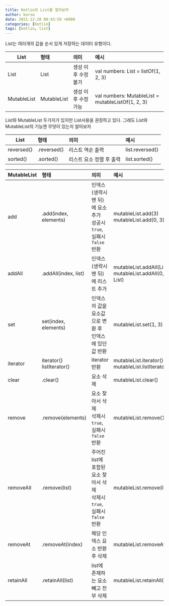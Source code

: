 ```yaml
---
title: Kotlin의 List를 알아보자
author: korsw
date: 2021-12-28 00:43:59 +0900
categories: [Kotlin]
tags: [kotlin, list]
---
```


List는 여러개의 값을 순서 있게 저장하는 데이터 유형이다.<br/>

| List | 형태 | 의미 | 예시 |
|---|:---|:---|:---|
| List | List<T> | 생성 이후 수정 불가 | val numbers: List<Int> = listOf(1, 2, 3) |
| MutableList | MutableList<T> | 생성 이후 수정 가능 | val numbers: MutableList<Int> = mutableListOf(1, 2, 3) |

List와 MutableList 두가지가 있지만 List사용을 권장하고 있다. 그래도 List와 MutableList의 기능엔 무엇이 있는지 알아보자 

| List | 형태 | 의미 | 예시 |
|---|:---|:---|:---|
| reversed() | .reversed() | 리스트 역순 출력 | list.reversed() |
| sorted() | .sorted() | 리스트 요소 정렬 후 출력 | list.sorted() |


| MutableList | 형태 | 의미 | 예시 |
|---|:---|:---|:---|
| add | .add(index, elements) | 인덱스(생략시 맨 뒤)에 요소 추가<br/>성공시 `true`, 실패시 `false` 반환 | mutableList.add(3)<br/>mutableList.add(0, 3) |
| addAll | .addAll(index, list) | 인덱스(생략시 맨 뒤)에 리스트 추가 | mutableList.addAll(List)<br/>mutableList.addAll(0, List) |
| set | set(index, elements) | 인덱스의 값을 요소값으로 변환 후<br/>인덱스에 있던 값 반환 | mutableList.set(1, 3) |
| iterator<br/> | iterator()<br/>listIterator() | iterator 반환 | mutableList.iterator()<br/>mutableList.listIterator() |
| clear | .clear() | 요소 삭제 | mutableList.clear() |
| remove | .remove(elements) | 요소 찾아서 삭제<br/>삭제시 `true`, 실패시 `false` 반환 | mutableList.remove(1) |
| removeAll | .remove(list) | 주어진 list에 포함된 요소 찾아서 삭제<br/>삭제시 `true`, 실패시 `false` 반환 | mutableList.remove(list) |
| removeAt | .removeAt(index) | 해당 인덱스 요소 반환 후 삭제 | mutableList.removeAt(1) |
| retainAll | .retainAll(list) | list에 존재하는 요소 빼고 전부 삭제 | mutableList.retainAll(list) |






